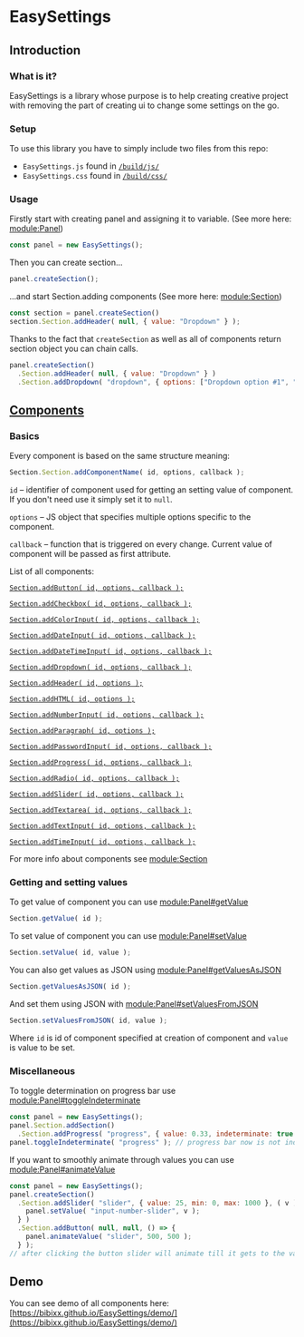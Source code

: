 <h1 class="page-title">EasySettings</h1>

## Introduction

### What is it?
EasySettings is a library whose purpose is to help creating creative project with removing the part of creating ui to change some settings on the go.

### Setup
To use this library you have to simply include two files from this repo:
 * `EasySettings.js` found in [`/build/js/`](https://github.com/bibixx/EasySettings/tree/master/build/js)
 * `EasySettings.css` found in [`/build/css/`](https://github.com/bibixx/EasySettings/tree/master/build/css)

### Usage
Firstly start with creating panel and assigning it to variable. (See more here: [module:Panel](https://bibixx.github.io/EasySettings/docs/module-Panel.html#module:Panel))

```javascript
const panel = new EasySettings();
```

Then you can create section...
```javascript
panel.createSection();
```
...and start Section.adding components (See more here: [module:Section](https://bibixx.github.io/EasySettings/docs/module-Section.html))
```javascript
const section = panel.createSection()
section.Section.addHeader( null, { value: "Dropdown" } );
```

Thanks to the fact that `createSection` as well as all of components return section object you can chain calls.

```javascript
panel.createSection()
  .Section.addHeader( null, { value: "Dropdown" } )
  .Section.addDropdown( "dropdown", { options: ["Dropdown option #1", "Dropdown option #2"] });
```

## [Components](https://bibixx.github.io/EasySettings/docs/module-Section.html)
### Basics
Every component is based on the same structure meaning:
```javascript
Section.Section.addComponentName( id, options, callback );
```

`id` – identifier of component used for getting an setting value of component. If you don't need use it simply set it to `null`.

`options` – JS object that specifies multiple options specific to the component.

`callback` – function that is triggered on every change. Current value of component will be passed as first attribute.

List of all components:

[`Section.addButton( id, options, callback );`](https://bibixx.github.io/EasySettings/docs/module-Section#Button.html)

[`Section.addCheckbox( id, options, callback );`](https://bibixx.github.io/EasySettings/docs/module-Section#Checkbox.html)

[`Section.addColorInput( id, options, callback );`](https://bibixx.github.io/EasySettings/docs/module-Section#ColorInput.html)

[`Section.addDateInput( id, options, callback );`](https://bibixx.github.io/EasySettings/docs/module-Section#DateInput.html)

[`Section.addDateTimeInput( id, options, callback );`](https://bibixx.github.io/EasySettings/docs/module-Section#DateTimeInput.html)

[`Section.addDropdown( id, options, callback );`](https://bibixx.github.io/EasySettings/docs/module-Section#Dropdown.html)

[`Section.addHeader( id, options );`](https://bibixx.github.io/EasySettings/docs/module-Section#Header.html)

[`Section.addHTML( id, options );`](https://bibixx.github.io/EasySettings/docs/module-Section#HTML.html)

[`Section.addNumberInput( id, options, callback );`](https://bibixx.github.io/EasySettings/docs/module-Section#NumberInput.html)

[`Section.addParagraph( id, options );`](https://bibixx.github.io/EasySettings/docs/module-Section#Paragraph.html)

[`Section.addPasswordInput( id, options, callback );`](https://bibixx.github.io/EasySettings/docs/module-Section#PasswordInput.html)

[`Section.addProgress( id, options, callback );`](https://bibixx.github.io/EasySettings/docs/module-Section#Progress.html)

[`Section.addRadio( id, options, callback );`](https://bibixx.github.io/EasySettings/docs/module-Section#Radio.html)

[`Section.addSlider( id, options, callback );`](https://bibixx.github.io/EasySettings/docs/module-Section#Slider.html)

[`Section.addTextarea( id, options, callback );`](https://bibixx.github.io/EasySettings/docs/module-Section#Textarea.html)

[`Section.addTextInput( id, options, callback );`](https://bibixx.github.io/EasySettings/docs/module-Section#TextInput.html)

[`Section.addTimeInput( id, options, callback );`](https://bibixx.github.io/EasySettings/docs/module-Section#TimeInput.html)

For more info about components see [module:Section](https://bibixx.github.io/EasySettings/docs/module-Section.html)

### Getting and setting values
To get value of component you can use [module:Panel#getValue](https://bibixx.github.io/EasySettings/docs/module-Panel#getValue)
```javascript
Section.getValue( id );
```

To set value of component you can use [module:Panel#setValue](https://bibixx.github.io/EasySettings/docs/module-Panel#setValue)
```javascript
Section.setValue( id, value );
```

You can also get values as JSON using [module:Panel#getValuesAsJSON](https://bibixx.github.io/EasySettings/docs/module-Panel#getValuesAsJSON)
```javascript
Section.getValuesAsJSON( id );
```

And set them using JSON with [module:Panel#setValuesFromJSON](https://bibixx.github.io/EasySettings/docs/module-Panel#setValuesFromJSON)
```javascript
Section.setValuesFromJSON( id, value );
```

Where `id` is id of component specified at creation of component and `value` is value to be set.

### Miscellaneous
To toggle determination on progress bar use [module:Panel#toggleIndeterminate](https://bibixx.github.io/EasySettings/docs/module-Panel#toggleIndeterminate)
```javascript
const panel = new EasySettings();
panel.Section.addSection()
  .Section.addProgress( "progress", { value: 0.33, indeterminate: true } );
panel.toggleIndeterminate( "progress" ); // progress bar now is not indeterminate
```

If you want to smoothly animate through values you can use [module:Panel#animateValue](https://bibixx.github.io/EasySettings/docs/module-Panel#animateValue)
```javascript
const panel = new EasySettings();
panel.createSection()
  .Section.addSlider( "slider", { value: 25, min: 0, max: 1000 }, ( v ) => {
    panel.setValue( "input-number-slider", v );
  } )
  .Section.addButton( null, null, () => {
    panel.animateValue( "slider", 500, 500 );
  } );
// after clicking the button slider will animate till it gets to the value of 500
```

## Demo
You can see demo of all components here:
[https://bibixx.github.io/EasySettings/demo/](https://bibixx.github.io/EasySettings/demo/)
